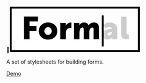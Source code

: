 <img src="https://raw.githubusercontent.com/catindev/formal/master/logo.png" width="342" height="120" />

A set of stylesheets for building forms.

[Demo](http://catindev.github.io/formal)
